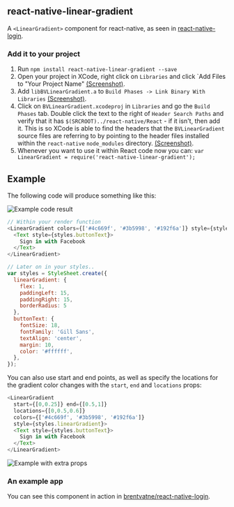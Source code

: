 ## react-native-linear-gradient

A `<LinearGradient>` component for react-native, as seen in
[react-native-login](https://github.com/brentvatne/react-native-login).

### Add it to your project

1. Run `npm install react-native-linear-gradient --save`
2. Open your project in XCode, right click on `Libraries` and click `Add
   Files to "Your Project Name" [(Screenshot)](http://url.brentvatne.ca/g9Wp).
3. Add `libBVLinearGradient.a` to `Build Phases -> Link Binary With Libraries`
   [(Screenshot)](http://url.brentvatne.ca/g9Wp).
4. Click on `BVLinearGradient.xcodeproj` in `Libraries` and go the `Build
   Phases` tab. Double click the text to the right of `Header Search
   Paths` and verify that it has `$(SRCROOT)../react-native/React` - if it
   isn't, then add it. This is so XCode is able to find the headers that
   the `BVLinearGradient` source files are referring to by pointing to the
   header files installed within the `react-native` `node_modules`
   directory. [(Screenshot)](http://url.brentvatne.ca/7wE0).
5. Whenever you want to use it within React code now you can: `var LinearGradient =
   require('react-native-linear-gradient');`

## Example

The following code will produce something like this:

![Example code result](https://raw.githubusercontent.com/brentvatne/react-native-linear-gradient/master/example.png)

```javascript
// Within your render function
<LinearGradient colors={['#4c669f', '#3b5998', '#192f6a']} style={styles.linearGradient}>
  <Text style={styles.buttonText}>
    Sign in with Facebook
  </Text>
</LinearGradient>

// Later on in your styles..
var styles = StyleSheet.create({
  linearGradient: {
    flex: 1,
    paddingLeft: 15,
    paddingRight: 15,
    borderRadius: 5
  },
  buttonText: {
    fontSize: 18,
    fontFamily: 'Gill Sans',
    textAlign: 'center',
    margin: 10,
    color: '#ffffff',
  },
});
```

You can also use start and end points, as well as specify the locations
for the gradient color changes with the `start`, `end` and `locations`
props:

```javascript
<LinearGradient
  start={[0,0.25]} end={[0.5,1]}
  locations={[0,0.5,0.6]}
  colors={['#4c669f', '#3b5998', '#192f6a']}
  style={styles.linearGradient}>
  <Text style={styles.buttonText}>
    Sign in with Facebook
  </Text>
</LinearGradient>
```

![Example with extra props](https://raw.githubusercontent.com/brentvatne/react-native-linear-gradient/master/example-other-props.png)

### An example app
You can see this component in action in [brentvatne/react-native-login](https://github.com/brentvatne/react-native-login/blob/master/index.ios.js).
